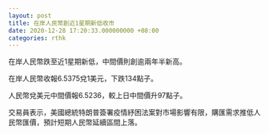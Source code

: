 ```yaml
---
layout: post
title: 在岸人民幣創近1星期新低收市
date: 2020-12-28 17:20:33.000000000 +08:00
categories: rthk
---
```


在岸人民幣跌至近1星期新低，中間價則創逾兩年半新高。

在岸人民幣收報6.5375兌1美元，下跌134點子。

人民幣兌美元中間價報6.5236，較上日中間價升97點子。

交易員表示，美國總統特朗普簽署疫情紓困法案對市場影響有限，購匯需求推低人民幣匯價，預計短期人民幣延續區間上落。
